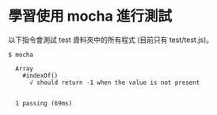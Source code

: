 # 學習使用 mocha 進行測試


以下指令會測試 test 資料夾中的所有程式 (目前只有 test/test.js)。

```
$ mocha

  Array
    #indexOf()
      √ should return -1 when the value is not present


  1 passing (69ms)
```